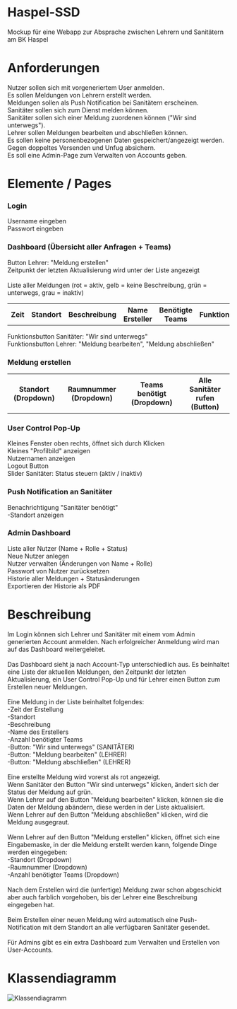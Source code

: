 # Haspel-SSD
Mockup für eine Webapp zur Absprache zwischen Lehrern und Sanitätern am BK Haspel

# Anforderungen
Nutzer sollen sich mit vorgeneriertem User anmelden. <br>
Es sollen Meldungen von Lehrern erstellt werden. <br>
Meldungen sollen als Push Notification bei Sanitätern erscheinen. <br>
Sanitäter sollen sich zum Dienst melden können. <br>
Sanitäter sollen sich einer Meldung zuordenen können ("Wir sind unterwegs"). <br>
Lehrer sollen Meldungen bearbeiten und abschließen können. <br>
Es sollen keine personenbezogenen Daten gespeichert/angezeigt werden. <br>
Gegen doppeltes Versenden und Unfug absichern. <br>
Es soll eine Admin-Page zum Verwalten von Accounts geben. <br>

# Elemente / Pages

### Login
Username eingeben <br>
Passwort eingeben <br>

### Dashboard (Übersicht aller Anfragen + Teams)
Button Lehrer: "Meldung erstellen" <br>
Zeitpunkt der letzten Aktualisierung wird unter der Liste angezeigt <br><br>
Liste aller Meldungen (rot = aktiv, gelb = keine Beschreibung, grün = unterwegs, grau = inaktiv)
<table style="width:100%">
  <tr>
    <th>Zeit</th>
    <th>Standort</th>
    <th>Beschreibung</th>
    <th>Name Ersteller</th>
    <th>Benötigte Teams</th>
    <th>Funktionsbuttons</th>
  </tr>
</table>
Funktionsbutton Sanitäter: "Wir sind unterwegs" <br>
Funktionsbutton Lehrer: "Meldung bearbeiten", "Meldung abschließen" <br>

### Meldung erstellen
<table style="width:100%">
  <tr>
    <th>Standort (Dropdown)</th>
    <th>Raumnummer (Dropdown)</th>
    <th>Teams benötigt (Dropdown)</th>
    <th>Alle Sanitäter rufen (Button)</th>
  </tr>
</table>

### User Control Pop-Up
Kleines Fenster oben rechts, öffnet sich durch Klicken <br>
Kleines "Profilbild" anzeigen <br>
Nutzernamen anzeigen <br>
Logout Button <br>
Slider Sanitäter: Status steuern (aktiv / inaktiv) <br>

### Push Notification an Sanitäter
Benachrichtigung "Sanitäter benötigt" <br>
-Standort anzeigen <br>

### Admin Dashboard
Liste aller Nutzer (Name + Rolle + Status) <br>
Neue Nutzer anlegen <br>
Nutzer verwalten (Änderungen von Name + Rolle) <br>
Passwort von Nutzer zurücksetzen <br>
Historie aller Meldungen + Statusänderungen <br>
Exportieren der Historie als PDF <br>

# Beschreibung

Im Login können sich Lehrer und Sanitäter mit einem vom Admin generierten Account anmelden. Nach erfolgreicher Anmeldung wird man auf das Dashboard weitergeleitet. <br>
<br>
Das Dashboard sieht ja nach Account-Typ unterschiedlich aus. Es beinhaltet eine Liste der aktuellen Meldungen, den Zeitpunkt der letzten Aktualisierung, ein User Control Pop-Up und für Lehrer einen Button zum Erstellen neuer Meldungen. <br>
<br>
Eine Meldung in der Liste beinhaltet folgendes: <br>
-Zeit der Erstellung <br>
-Standort <br>
-Beschreibung <br>
-Name des Erstellers <br>
-Anzahl benötigter Teams <br>
-Button: "Wir sind unterwegs" (SANITÄTER) <br>
-Button: "Meldung bearbeiten" (LEHRER) <br>
-Button: "Meldung abschließen" (LEHRER) <br>
<br>
Eine erstellte Meldung wird vorerst als rot angezeigt. <br>
Wenn Sanitäter den Button "Wir sind unterwegs" klicken, ändert sich der Status der Meldung auf grün. <br>
Wenn Lehrer auf den Button "Meldung bearbeiten" klicken, können sie die Daten der Meldung abändern, diese werden in der Liste aktualisiert. <br>
Wenn Lehrer auf den Button "Meldung abschließen" klicken, wird die Meldung ausgegraut. <br>
<br>
Wenn Lehrer auf den Button "Meldung erstellen" klicken, öffnet sich eine Eingabemaske, in der die Meldung erstellt werden kann, folgende Dinge werden eingegeben: <br>
-Standort (Dropdown) <br>
-Raumnummer (Dropdown) <br>
-Anzahl benötigter Teams (Dropdown) <br>
<br>
Nach dem Erstellen wird die (unfertige) Meldung zwar schon abgeschickt aber auch farblich vorgehoben, bis der Lehrer eine Beschreibung eingegeben hat. <br>
<br>
Beim Erstellen einer neuen Meldung wird automatisch eine Push-Notification mit dem Standort an alle verfügbaren Sanitäter gesendet. <br>
<br>
Für Admins gibt es ein extra Dashboard zum Verwalten und Erstellen von User-Accounts. <br>

# Klassendiagramm

![Klassendiagramm](images/Webapp-Klassendiagramm.jpg)
